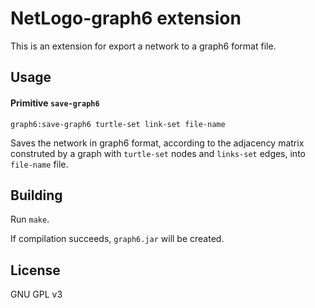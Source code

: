 # NetLogo-graph6 extension

This is an extension for export a network to a graph6 format file.

## Usage

#### Primitive `save-graph6`

`graph6:save-graph6 turtle-set link-set file-name`

Saves the network in graph6 format, according to the adjacency matrix construted by a graph with `turtle-set` nodes and `links-set` edges, into `file-name` file.

## Building

Run `make`.

If compilation succeeds, `graph6.jar` will be created.

## License

GNU GPL v3
